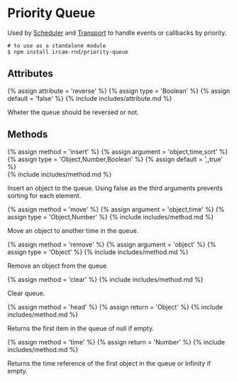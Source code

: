 ---
---

# Priority Queue

Used by [Scheduler](#audio-scheduler) and [Transport](#audio-transport) to handle
events or callbacks by priority.

~~~
# to use as a standalone module
$ npm install ircam-rnd/priority-queue
~~~

## Attributes

{% assign attribute = 'reverse' %}
{% assign type = 'Boolean' %}
{% assign default = 'false' %}
{% include includes/attribute.md %}

Wheter the queue should be reversed or not.

## Methods

{% assign method = 'insert' %}
{% assign argument = 'object,time,sort' %}
{% assign type = 'Object,Number,Boolean' %}
{% assign default = ',,true' %}   
{% include includes/method.md %}

Insert an object to the queue. Using false as the third arguments prevents sorting
for each element.

{% assign method = 'move' %}
{% assign argument = 'object,time' %}
{% assign type = 'Object,Number' %}
{% include includes/method.md %}

Move an object to another time in the queue.

{% assign method = 'remove' %}
{% assign argument = 'object' %}
{% assign type = 'Object' %}
{% include includes/method.md %}

Remove an object from the queue.

{% assign method = 'clear' %}
{% include includes/method.md %}

Clear queue.

{% assign method = 'head' %}
{% assign return = 'Object' %}
{% include includes/method.md %}

Returns the first item in the queue of null if empty.

{% assign method = 'time' %}
{% assign return = 'Number' %}
{% include includes/method.md %}

Returns the time reference of the first object in the queue or Infinity if empty.